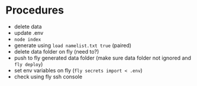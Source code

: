 # Procedures
- delete data
- update .env
- `node index`
- generate using `load namelist.txt true` (paired)
- delete data folder on fly (need to?)
- push to fly generated data folder (make sure data folder not ignored and `fly deploy`)
- set env variables on fly (`fly secrets import < .env`)
- check using fly ssh console
